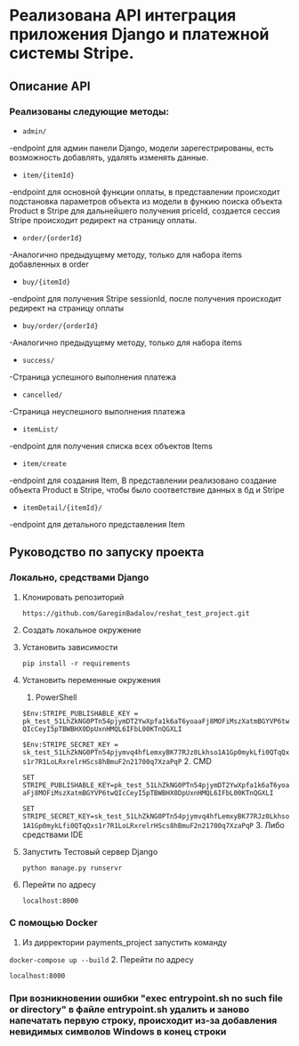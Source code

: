 # Реализована API интеграция приложения Django и платежной системы Stripe.

## Описание API

### Реализованы следующие методы:

* `admin/`

 -endpoint для админ панели Django, модели зарегестрированы, есть возможность добавлять, удалять изменять данные.

* `item/{itemId}`

 -endpoint для основной функции оплаты, в представлении происходит подстановка параметров объекта из модели в функию поиска объекта Product в Stripe для дальнейшего получения priceId, создается сессия Stripe происходит редирект на страницу оплаты.
* `order/{orderId}`

 -Аналогично предыдущему методу, только для набора items добавленных в order
* `buy/{itemId}`

-endpoint для получения Stripe sessionId, после получения происходит редирект на страницу оплаты
* `buy/order/{orderId}`

-Аналогично предыдущему методу, только для набора items
* `success/`

 -Страница успешного выполнения платежа
* `cancelled/`

 -Страница неуспешного выполнения платежа
* `itemList/`

-endpoint для получения списка всех объектов Items
* `item/create`

-endpoint для создания Item, В представлении реализовано создание объекта Product в Stripe, чтобы было соответствие данных в бд и Stripe
* `itemDetail/{itemId}/` 

-endpoint для детального представления Item

## Руководство по запуску проекта

### Локально, средствами Django

1. Клонировать репозиторий

    `https://github.com/GareginBadalov/reshat_test_project.git`
2. Создать локальное окружение
3. Установить зависимости

    `pip install -r requirements`
4. Установить переменные окружения
   1. PowerShell
   
   `$Env:STRIPE_PUBLISHABLE_KEY = pk_test_51LhZkNG0PTn54pjymDT2YwXpfa1k6aT6yoaaFj8MOFiMszXatmBGYVP6twQIcCeyI5pTBWBHX0DpUxnHMQL6IFbL00KTnQGXLI`
   
   `$Env:STRIPE_SECRET_KEY = sk_test_51LhZkNG0PTn54pjymvq4hfLemxyBK77RJz0Lkhso1A1Gp0mykLfi0QTqQxs1r7R1LoLRxrelrHScs8hBmuF2n21700q7XzaPqP`
   2. CMD
   
   `SET STRIPE_PUBLISHABLE_KEY=pk_test_51LhZkNG0PTn54pjymDT2YwXpfa1k6aT6yoaaFj8MOFiMszXatmBGYVP6twQIcCeyI5pTBWBHX0DpUxnHMQL6IFbL00KTnQGXLI`
   
   `SET STRIPE_SECRET_KEY=sk_test_51LhZkNG0PTn54pjymvq4hfLemxyBK77RJz0Lkhso1A1Gp0mykLfi0QTqQxs1r7R1LoLRxrelrHScs8hBmuF2n21700q7XzaPqP`
   3. Либо средствами IDE
5. Запустить Тестовый сервер Django

    `python manage.py runservr`
6. Перейти по адресу 

    `localhost:8000`


### С помощью Docker
1. Из дирректории payments_project запустить команду

`docker-compose up --build`
2. Перейти по адресу

`localhost:8000`

### При возникновении ошибки "exec entrypoint.sh no such file or directory" в файле entrypoint.sh удалить и заново напечатать первую строку, происходит из-за добавления невидимых символов Windows в конец строки